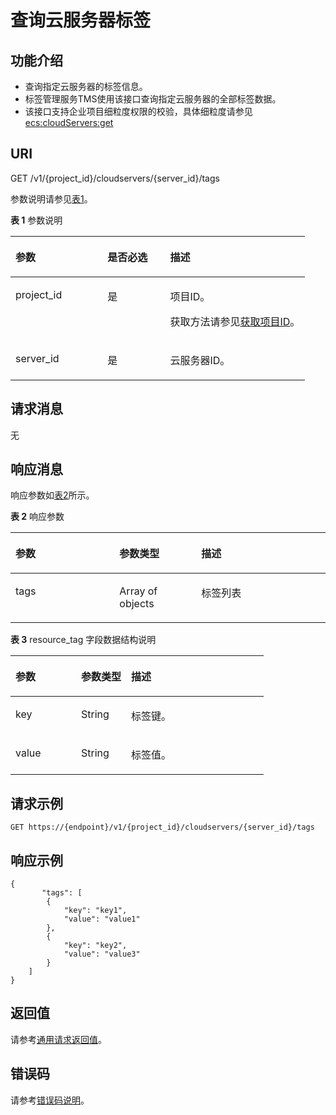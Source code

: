 # 查询云服务器标签<a name="ZH-CN_TOPIC_0167811967"></a>

## 功能介绍<a name="zh-cn_topic_0096282703_section192222559445"></a>

-   查询指定云服务器的标签信息。
-   标签管理服务TMS使用该接口查询指定云服务器的全部标签数据。
-   该接口支持企业项目细粒度权限的校验，具体细粒度请参见   [ecs:cloudServers:get](标签管理（API授权）.md)

## URI<a name="zh-cn_topic_0096282703_section222245513448"></a>

GET /v1/\{project\_id\}/cloudservers/\{server\_id\}/tags

参数说明请参见[表1](#zh-cn_topic_0096282703_table431622145919)。

**表 1**  参数说明

<a name="zh-cn_topic_0096282703_table431622145919"></a>
<table><thead align="left"><tr id="zh-cn_topic_0096282703_row1331652135919"><th class="cellrowborder" valign="top" width="31.25%" id="mcps1.2.4.1.1"><p id="zh-cn_topic_0096282703_p7707213"><a name="zh-cn_topic_0096282703_p7707213"></a><a name="zh-cn_topic_0096282703_p7707213"></a>参数</p>
</th>
<th class="cellrowborder" valign="top" width="21.25%" id="mcps1.2.4.1.2"><p id="zh-cn_topic_0096282703_p20304554"><a name="zh-cn_topic_0096282703_p20304554"></a><a name="zh-cn_topic_0096282703_p20304554"></a>是否必选</p>
</th>
<th class="cellrowborder" valign="top" width="47.5%" id="mcps1.2.4.1.3"><p id="zh-cn_topic_0096282703_p34056167"><a name="zh-cn_topic_0096282703_p34056167"></a><a name="zh-cn_topic_0096282703_p34056167"></a>描述</p>
</th>
</tr>
</thead>
<tbody><tr id="zh-cn_topic_0096282703_row19316172118595"><td class="cellrowborder" valign="top" width="31.25%" headers="mcps1.2.4.1.1 "><p id="zh-cn_topic_0096282703_p1531602118592"><a name="zh-cn_topic_0096282703_p1531602118592"></a><a name="zh-cn_topic_0096282703_p1531602118592"></a>project_id</p>
</td>
<td class="cellrowborder" valign="top" width="21.25%" headers="mcps1.2.4.1.2 "><p id="zh-cn_topic_0096282703_p0316521195914"><a name="zh-cn_topic_0096282703_p0316521195914"></a><a name="zh-cn_topic_0096282703_p0316521195914"></a>是</p>
</td>
<td class="cellrowborder" valign="top" width="47.5%" headers="mcps1.2.4.1.3 "><p id="zh-cn_topic_0096282703_p37593705"><a name="zh-cn_topic_0096282703_p37593705"></a><a name="zh-cn_topic_0096282703_p37593705"></a>项目ID。</p>
<p id="zh-cn_topic_0096282703_p1180512217438"><a name="zh-cn_topic_0096282703_p1180512217438"></a><a name="zh-cn_topic_0096282703_p1180512217438"></a>获取方法请参见<a href="获取项目ID.md">获取项目ID</a>。</p>
</td>
</tr>
<tr id="zh-cn_topic_0096282703_row333372112590"><td class="cellrowborder" valign="top" width="31.25%" headers="mcps1.2.4.1.1 "><p id="zh-cn_topic_0096282703_p2333142117596"><a name="zh-cn_topic_0096282703_p2333142117596"></a><a name="zh-cn_topic_0096282703_p2333142117596"></a>server_id</p>
</td>
<td class="cellrowborder" valign="top" width="21.25%" headers="mcps1.2.4.1.2 "><p id="zh-cn_topic_0096282703_p13333152110598"><a name="zh-cn_topic_0096282703_p13333152110598"></a><a name="zh-cn_topic_0096282703_p13333152110598"></a>是</p>
</td>
<td class="cellrowborder" valign="top" width="47.5%" headers="mcps1.2.4.1.3 "><p id="zh-cn_topic_0096282703_p16333021165919"><a name="zh-cn_topic_0096282703_p16333021165919"></a><a name="zh-cn_topic_0096282703_p16333021165919"></a>云服务器ID。</p>
</td>
</tr>
</tbody>
</table>

## 请求消息<a name="zh-cn_topic_0096282703_section625475584419"></a>

无

## 响应消息<a name="zh-cn_topic_0096282703_section1825415515447"></a>

响应参数如[表2](#zh-cn_topic_0096282703_table725495518449)所示。

**表 2**  响应参数

<a name="zh-cn_topic_0096282703_table725495518449"></a>
<table><thead align="left"><tr id="zh-cn_topic_0096282703_row3363185511442"><th class="cellrowborder" valign="top" width="33%" id="mcps1.2.4.1.1"><p id="zh-cn_topic_0096282703_p15806308"><a name="zh-cn_topic_0096282703_p15806308"></a><a name="zh-cn_topic_0096282703_p15806308"></a>参数</p>
</th>
<th class="cellrowborder" valign="top" width="26%" id="mcps1.2.4.1.2"><p id="zh-cn_topic_0096282703_p21995508"><a name="zh-cn_topic_0096282703_p21995508"></a><a name="zh-cn_topic_0096282703_p21995508"></a>参数类型</p>
</th>
<th class="cellrowborder" valign="top" width="41%" id="mcps1.2.4.1.3"><p id="zh-cn_topic_0096282703_p36805753"><a name="zh-cn_topic_0096282703_p36805753"></a><a name="zh-cn_topic_0096282703_p36805753"></a>描述</p>
</th>
</tr>
</thead>
<tbody><tr id="zh-cn_topic_0096282703_row4363105574411"><td class="cellrowborder" valign="top" width="33%" headers="mcps1.2.4.1.1 "><p id="zh-cn_topic_0096282703_p73639556446"><a name="zh-cn_topic_0096282703_p73639556446"></a><a name="zh-cn_topic_0096282703_p73639556446"></a>tags</p>
</td>
<td class="cellrowborder" valign="top" width="26%" headers="mcps1.2.4.1.2 "><p id="zh-cn_topic_0096282703_p103634552442"><a name="zh-cn_topic_0096282703_p103634552442"></a><a name="zh-cn_topic_0096282703_p103634552442"></a>Array of objects</p>
</td>
<td class="cellrowborder" valign="top" width="41%" headers="mcps1.2.4.1.3 "><p id="zh-cn_topic_0096282703_p53631955194415"><a name="zh-cn_topic_0096282703_p53631955194415"></a><a name="zh-cn_topic_0096282703_p53631955194415"></a>标签列表</p>
</td>
</tr>
</tbody>
</table>

**表 3**  resource\_tag 字段数据结构说明

<a name="zh-cn_topic_0096282703_table109271241135919"></a>
<table><thead align="left"><tr id="zh-cn_topic_0096282703_row14941114111598"><th class="cellrowborder" valign="top" width="25.929999999999996%" id="mcps1.2.4.1.1"><p id="zh-cn_topic_0096282703_p1729465314372"><a name="zh-cn_topic_0096282703_p1729465314372"></a><a name="zh-cn_topic_0096282703_p1729465314372"></a>参数</p>
</th>
<th class="cellrowborder" valign="top" width="19.75%" id="mcps1.2.4.1.2"><p id="zh-cn_topic_0096282703_p14294105313378"><a name="zh-cn_topic_0096282703_p14294105313378"></a><a name="zh-cn_topic_0096282703_p14294105313378"></a>参数类型</p>
</th>
<th class="cellrowborder" valign="top" width="54.32%" id="mcps1.2.4.1.3"><p id="zh-cn_topic_0096282703_p6294105323712"><a name="zh-cn_topic_0096282703_p6294105323712"></a><a name="zh-cn_topic_0096282703_p6294105323712"></a>描述</p>
</th>
</tr>
</thead>
<tbody><tr id="zh-cn_topic_0096282703_row39411541145917"><td class="cellrowborder" valign="top" width="25.929999999999996%" headers="mcps1.2.4.1.1 "><p id="zh-cn_topic_0096282703_p69411241145914"><a name="zh-cn_topic_0096282703_p69411241145914"></a><a name="zh-cn_topic_0096282703_p69411241145914"></a>key</p>
</td>
<td class="cellrowborder" valign="top" width="19.75%" headers="mcps1.2.4.1.2 "><p id="zh-cn_topic_0096282703_p19419419593"><a name="zh-cn_topic_0096282703_p19419419593"></a><a name="zh-cn_topic_0096282703_p19419419593"></a>String</p>
</td>
<td class="cellrowborder" valign="top" width="54.32%" headers="mcps1.2.4.1.3 "><p id="zh-cn_topic_0096282703_p39411241195914"><a name="zh-cn_topic_0096282703_p39411241195914"></a><a name="zh-cn_topic_0096282703_p39411241195914"></a>标签键。</p>
</td>
</tr>
<tr id="zh-cn_topic_0096282703_row3941204116599"><td class="cellrowborder" valign="top" width="25.929999999999996%" headers="mcps1.2.4.1.1 "><p id="zh-cn_topic_0096282703_p69412416595"><a name="zh-cn_topic_0096282703_p69412416595"></a><a name="zh-cn_topic_0096282703_p69412416595"></a>value</p>
</td>
<td class="cellrowborder" valign="top" width="19.75%" headers="mcps1.2.4.1.2 "><p id="zh-cn_topic_0096282703_p119411341165912"><a name="zh-cn_topic_0096282703_p119411341165912"></a><a name="zh-cn_topic_0096282703_p119411341165912"></a>String</p>
</td>
<td class="cellrowborder" valign="top" width="54.32%" headers="mcps1.2.4.1.3 "><p id="zh-cn_topic_0096282703_p6941104116591"><a name="zh-cn_topic_0096282703_p6941104116591"></a><a name="zh-cn_topic_0096282703_p6941104116591"></a>标签值。</p>
</td>
</tr>
</tbody>
</table>

## 请求示例<a name="zh-cn_topic_0096282703_section869483985113"></a>

```
GET https://{endpoint}/v1/{project_id}/cloudservers/{server_id}/tags
```

## 响应示例<a name="section11189250192212"></a>

```
{
       "tags": [
        {
            "key": "key1",
            "value": "value1"
        },
        {
            "key": "key2",
            "value": "value3"
        }
    ]
}
```

## 返回值<a name="zh-cn_topic_0096282703_zh-cn_topic_0092803065_zh-cn_topic_0020212692_section22960139"></a>

请参考[通用请求返回值](通用请求返回值.md)。

## 错误码<a name="zh-cn_topic_0096282703_zh-cn_topic_0092803065_zh-cn_topic_0067161469_zh-cn_topic_0057973179_section23611955"></a>

请参考[错误码说明](错误码说明.md)。

